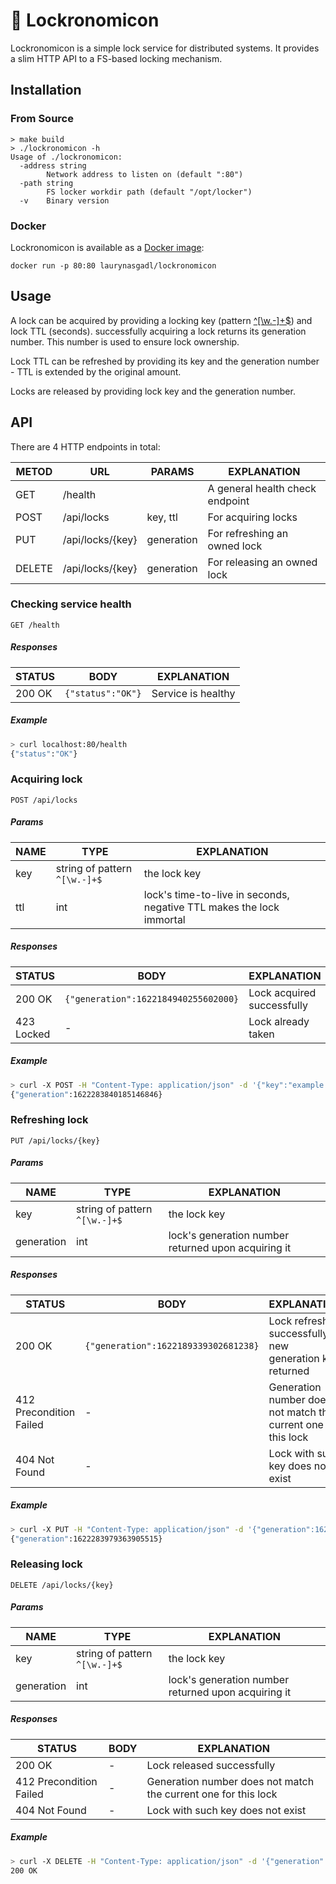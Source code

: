 # 🔏 Lockronomicon

Lockronomicon is a simple lock service for distributed systems. It provides a slim HTTP API to a FS-based locking mechanism.

## Installation

### From Source
```
> make build
> ./lockronomicon -h
Usage of ./lockronomicon:
  -address string
        Network address to listen on (default ":80")
  -path string
        FS locker workdir path (default "/opt/locker")
  -v    Binary version
```

### Docker
Lockronomicon is available as a [Docker image](https://hub.docker.com/r/laurynasgadl/lockronomicon):
```
docker run -p 80:80 laurynasgadl/lockronomicon
```

## Usage

A lock can be acquired by providing a locking key (pattern [^[\w.-]+$](https://regex101.com/r/IyvYwa/1)) and lock TTL (seconds). successfully acquiring a lock returns its generation number. This number is used to ensure lock ownership.

Lock TTL can be refreshed by providing its key and the generation number - TTL is extended by the original amount.

Locks are released by providing lock key and the generation number.

## API

There are 4 HTTP endpoints in total:

METOD   | URL              | PARAMS     | EXPLANATION
--------|------------------|------------|------------
GET     | /health          |            | A general health check endpoint
POST    | /api/locks       | key, ttl   | For acquiring locks
PUT     | /api/locks/{key} | generation | For refreshing an owned lock
DELETE  | /api/locks/{key} | generation | For releasing an owned lock


### Checking service health
```http
GET /health
```

##### Responses
STATUS | BODY | EXPLANATION
-------|------|------------
200 OK | `{"status":"OK"}` | Service is healthy

##### Example
```bash
> curl localhost:80/health
{"status":"OK"}
```

### Acquiring lock
```http
POST /api/locks
```

##### Params
NAME | TYPE | EXPLANATION
-----|------|------------
key  | string of pattern `^[\w.-]+$` | the lock key
ttl  | int | lock's time-to-live in seconds, negative TTL makes the lock immortal

##### Responses
STATUS | BODY | EXPLANATION
-------|------|------------
200 OK | `{"generation":1622184940255602000}` | Lock acquired successfully
423 Locked | - | Lock already taken

##### Example
```bash
> curl -X POST -H "Content-Type: application/json" -d '{"key":"example.lock_key_1","ttl":300}' localhost:80/api/locks
{"generation":1622283840185146846}
```

### Refreshing lock
```http
PUT /api/locks/{key}
```

##### Params
NAME | TYPE | EXPLANATION
-----|------|------------
key  | string of pattern `^[\w.-]+$` | the lock key
generation  | int | lock's generation number returned upon acquiring it

##### Responses
STATUS | BODY | EXPLANATION
-------|------|------------
200 OK | `{"generation":1622189339302681238}` | Lock refreshed successfully, new generation key returned
412 Precondition Failed | - | Generation number does not match the current one for this lock
404 Not Found | - | Lock with such key does not exist

##### Example
```bash
> curl -X PUT -H "Content-Type: application/json" -d '{"generation":1622283840185146846}' localhost:80/api/locks/example.lock_key_1
{"generation":1622283979363905515}
```

### Releasing lock
```http
DELETE /api/locks/{key}
```

##### Params
NAME | TYPE | EXPLANATION
-----|------|------------
key  | string of pattern `^[\w.-]+$` | the lock key
generation  | int | lock's generation number returned upon acquiring it

##### Responses
STATUS | BODY | EXPLANATION
-------|------|------------
200 OK | - | Lock released successfully
412 Precondition Failed | - | Generation number does not match the current one for this lock
404 Not Found | - | Lock with such key does not exist

##### Example
```bash
> curl -X DELETE -H "Content-Type: application/json" -d '{"generation":1622283979363905515}' localhost:80/api/locks/example.lock_key_1
200 OK
```

